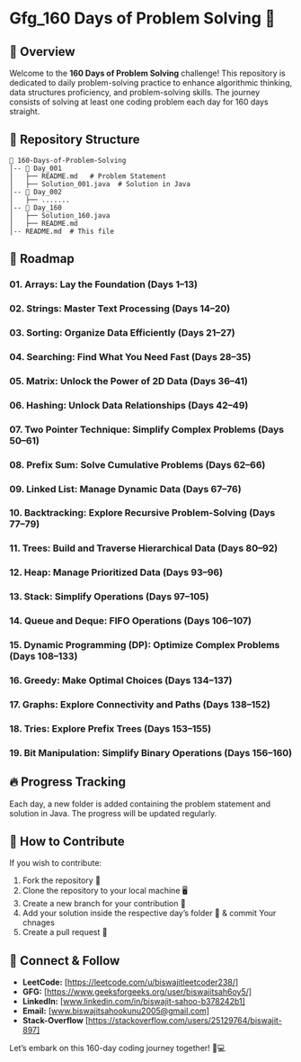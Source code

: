 # Gfg_160 Days of Problem Solving 🚀

## 📌 Overview
Welcome to the **160 Days of Problem Solving** challenge! This repository is dedicated to daily problem-solving practice to enhance algorithmic thinking, data structures proficiency, and problem-solving skills. The journey consists of solving at least one coding problem each day for 160 days straight.

## 📁 Repository Structure
```
📂 160-Days-of-Problem-Solving
│-- 📂 Day_001
│   ├── README.md   # Problem Statement
│   ├── Solution_001.java  # Solution in Java
│-- 📂 Day_002
│   ├── .......
│-- 📂 Day_160
│   ├── Solution_160.java
│   ├── README.md  
│-- README.md  # This file

```

## 📅 Roadmap
### 01. Arrays: Lay the Foundation (Days 1–13)
### 02. Strings: Master Text Processing (Days 14–20)
### 03. Sorting: Organize Data Efficiently (Days 21–27)
### 04. Searching: Find What You Need Fast (Days 28–35)
### 05. Matrix: Unlock the Power of 2D Data (Days 36–41)
### 06. Hashing: Unlock Data Relationships (Days 42–49)
### 07. Two Pointer Technique: Simplify Complex Problems (Days 50–61)
### 08. Prefix Sum: Solve Cumulative Problems (Days 62–66)
### 09. Linked List: Manage Dynamic Data (Days 67–76)
### 10. Backtracking: Explore Recursive Problem-Solving (Days 77–79)
### 11. Trees: Build and Traverse Hierarchical Data (Days 80–92)
### 12. Heap: Manage Prioritized Data (Days 93–96)
### 13. Stack: Simplify Operations (Days 97–105)
### 14. Queue and Deque: FIFO Operations (Days 106–107)
### 15. Dynamic Programming (DP): Optimize Complex Problems (Days 108–133)
### 16. Greedy: Make Optimal Choices (Days 134–137)
### 17. Graphs: Explore Connectivity and Paths (Days 138–152)
### 18. Tries: Explore Prefix Trees (Days 153–155)
### 19. Bit Manipulation: Simplify Binary Operations (Days 156–160)

## 🔥 Progress Tracking
Each day, a new folder is added containing the problem statement and solution in Java. The progress will be updated regularly.

## 📖 How to Contribute
If you wish to contribute:
1. Fork the repository 🍴
2. Clone the repository to your local machine 🖥️
3. Create a new branch for your contribution 🌿
4. Add your solution inside the respective day’s folder 📂 & commit Your chnages 
5. Create a pull request 🔄

## 🤝 Connect & Follow
- **LeetCode:** [https://leetcode.com/u/biswajitleetcoder238/]
- **GFG:** [https://www.geeksforgeeks.org/user/biswajitsah6oy5/]
- **LinkedIn:** [www.linkedin.com/in/biswajit-sahoo-b378242b1]
- **Email:** [www.biswajitsahookunu2005@gmail.com]
- **Stack-Overflow** [https://stackoverflow.com/users/25129764/biswajit-897]

Let’s embark on this 160-day coding journey together! 🚀💻

